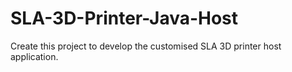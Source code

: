 SLA-3D-Printer-Java-Host
========================

Create this project to develop the customised SLA 3D printer host application.

